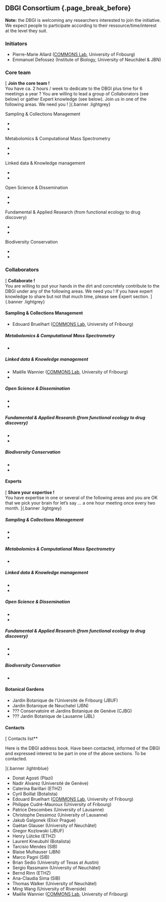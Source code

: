 ## DBGI Consortium {.page_break_before}

**Note:** the DBGI is welcoming any researchers interested to join the initiative. We expect people to participate according to their ressource/time/interest at the level they suit.

### Initiators

- Pierre-Marie Allard ([COMMONS Lab](https://www.unifr.ch/bio/en/groups/allard/), University of Fribourg)
- Emmanuel Defossez (Institute of Biology, University of Neuchâtel & JBN)

### Core team 

<!-- include the Font Awesome library, per: https://fontawesome.com/start -->
<link rel="stylesheet" href="https://use.fontawesome.com/releases/v6.2.1/css/all.css">

[
<i class="fa-solid fa-arrow-right-to-bracket"></i> **Join the core team !**<br>
You have ca. 2 hours / week to dedicate to the DBGI plus time for 6 meetings a year ? You are willing to lead a group of Collaborators (see below) or gather Expert knowledge (see below). Join us in one of the following areas. We need you !
]{.banner .lightgrey}


<i class="fas fa-vials"></i> Sampling & Collections Management

-
-

<i class="fas fa-microscope"></i>  Metabolomics & Computational Mass Spectrometry

-
-


<i class="fa-solid fa-diagram-project"></i> Linked data & Knowledge management

-
-


<i class="fas fa-lock-open"></i> Open Science & Dissemination

-
-


<i class="fas fa-capsules"></i> Fundamental & Applied Research (from functional ecology to drug discovery)

-
-

<i class="fas fa-earth-europe"></i> Biodiversity Conservation

-
-


### Collaborators 

[
<i class="fa-solid fa-arrow-right-to-bracket"></i> **Collaborate !**<br>
You are willing to put your hands in the dirt and concretely contribute to the DBGI under any of the following areas. We need you ! If you have expert knowledge to share but not that much time, please see Expert section.
]{.banner .lightgrey}


#### Sampling & Collections Management

- Edouard Bruelhart ([COMMONS Lab](https://www.unifr.ch/bio/en/groups/allard/), University of Fribourg)

##### Metabolomics & Computational Mass Spectrometry

-
##### Linked data & Knowledge management 

- Maëlle Wannier ([COMMONS Lab](https://www.unifr.ch/bio/en/groups/allard/), University of Fribourg)
-
##### Open Science & Dissemination

-
-
##### Fundamental & Applied Research (from functional ecology to drug discovery)
-
-

##### Biodiversity Conservation
- 
-


#### Experts

[
<i class="fa-solid fa-arrow-right-to-bracket"></i> **Share your expertise !**<br>
You have expertise in one or several of the following areas and you are OK that we pick your brain for let’s say … a one hour meeting once every two month.
]{.banner .lightgrey}

##### Sampling & Collections Management

- 
-

##### Metabolomics & Computational Mass Spectrometry

- 

##### Linked data & Knowledge management 

- 
-

##### Open Science & Dissemination

- 
-

##### Fundamental & Applied Research (from functional ecology to drug discovery)

- 
-


##### Biodiversity Conservation

- 



#### Botanical Gardens

- Jardin Botanique de l’Université de Fribourg (JBUF)
- Jardin Botanique de Neuchatel (JBN)
- ??? Conservatoire et Jardins Botanique de Genève (CJBG)
- ??? Jardin Botanique de Lausanne (JBL)



#### Contacts 

[
<i class="fa-solid fa-address-book"></i> Contacts list**<br>

Here is the DBGI address book.
<i class="fa-regular fa-square-check"></i> Have been contacted, informed of the DBGI and expressed interest to be part in one of the above sections.
<i class="fa-regular fa-square"></i> To be contacted.

]{.banner .lightnblue}

- <i class="fa-regular fa-square-check"></i> Donat Agosti (Plazi)
- <i class="fa-regular fa-square-check"></i> Nadir Alvarez (Université de Genève)
- <i class="fa-regular fa-square-check"></i> Caterina Barillari (ETHZ)
- <i class="fa-regular fa-square-check"></i> Cyril Boillat (Botalista)
- <i class="fa-regular fa-square-check"></i> Edouard Bruelhart ([COMMONS Lab](https://www.unifr.ch/bio/en/groups/allard/), University of Fribourg)
- <i class="fa-regular fa-square"></i> Philippe Cudré-Mauroux (University of Fribourg)
- <i class="fa-regular fa-square"></i> Patrice Descombes (University of Lausanne)
- <i class="fa-regular fa-square-check"></i> Christophe Dessimoz (University of Lausanne)
- <i class="fa-regular fa-square"></i> Jakub Galgonek (Elixir Prague)
- <i class="fa-regular fa-square"></i> Gaétan Glauser (University of Neuchâtel)
- <i class="fa-regular fa-square-check"></i> Gregor Kozlowski (JBUF)
- <i class="fa-regular fa-square-check"></i> Henry Lütcke (ETHZ)
- <i class="fa-regular fa-square"></i> Laurent Kneubuhl (Botalista)
- <i class="fa-regular fa-square-check"></i> Tarcisio Mendes (SIB)
- <i class="fa-regular fa-square-check"></i> Blaise Mulhauser (JBN)
- <i class="fa-regular fa-square"></i> Marco Pagni (SIB)
- <i class="fa-regular fa-square"></i> Brian Sedio (University of Texas at Austin)
- <i class="fa-regular fa-square-check"></i> Sergio Rassmann (University of Neuchâtel)
- <i class="fa-regular fa-square-check"></i> Bernd Rinn (ETHZ)
- <i class="fa-regular fa-square-check"></i> Ana-Claudia Sima (SIB)
- <i class="fa-regular fa-square-check"></i> Thomas Walker (University of Neuchâtel)
- <i class="fa-regular fa-square-check"></i> Ming Wang (University of Riverside)
- <i class="fa-regular fa-square-check"></i> Maëlle Wannier ([COMMONS Lab](https://www.unifr.ch/bio/en/groups/allard/), University of Fribourg)